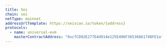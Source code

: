 ```yaml
---
title: Sei
chain: sei
netType: mainnet
addressUrlTemplate: https://seiscan.io/token/{address}
protocols:
  - name: universal-evm
    masterContractAddress: "0xcfCD92E277E4d914e125E496F36536861748FE1a"
---
```

